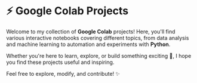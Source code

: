 # ⚡ Google Colab Projects

Welcome to my collection of **Google Colab** projects!
Here, you'll find various interactive notebooks covering different topics, from data analysis and machine learning to automation and experiments with **Python**.

Whether you're here to learn, explore, or build something exciting 🎯, I hope you find these projects useful and inspiring.

Feel free to explore, modify, and contribute! ✨
